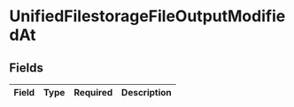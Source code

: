# UnifiedFilestorageFileOutputModifiedAt


## Fields

| Field       | Type        | Required    | Description |
| ----------- | ----------- | ----------- | ----------- |